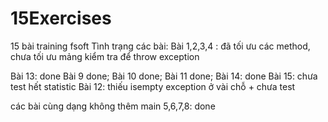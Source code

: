# 15Exercises
15 bài training fsoft
Tình trạng các bài:
Bài 1,2,3,4 : đã tối ưu các method, chưa tối ưu mảng kiểm tra để throw exception

Bài 13: done
Bài 9 done;
Bài 10 done;
Bài 11 done;
Bài 14: done
Bài 15: chưa test hết statistic
Bài 12: thiếu isempty exception ở vài chỗ + chưa test

các bài cùng dạng không thêm main
5,6,7,8: done

